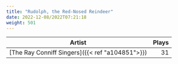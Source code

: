 ```yaml
---
title: "Rudolph, the Red-Nosed Reindeer"
date: 2022-12-08/2022T07:21:18
weight: 501
---
```




 Artist | Plays 
----- | -----:
[The Ray Conniff Singers]({{< ref "a104851">}}) | 31
